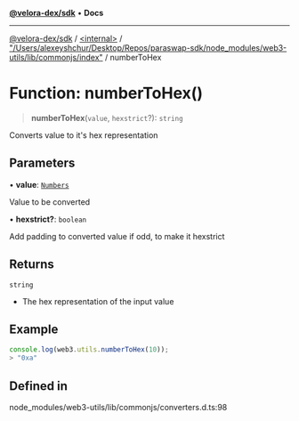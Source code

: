 [**@velora-dex/sdk**](../../../../README.md) • **Docs**

***

[@velora-dex/sdk](../../../../globals.md) / [\<internal\>](../../../README.md) / ["/Users/alexeyshchur/Desktop/Repos/paraswap-sdk/node\_modules/web3-utils/lib/commonjs/index"](../README.md) / numberToHex

# Function: numberToHex()

> **numberToHex**(`value`, `hexstrict`?): `string`

Converts value to it's hex representation

## Parameters

• **value**: [`Numbers`](../../../type-aliases/Numbers.md)

Value to be converted

• **hexstrict?**: `boolean`

Add padding to converted value if odd, to make it hexstrict

## Returns

`string`

- The hex representation of the input value

## Example

```ts
console.log(web3.utils.numberToHex(10));
> "0xa"
```

## Defined in

node\_modules/web3-utils/lib/commonjs/converters.d.ts:98
